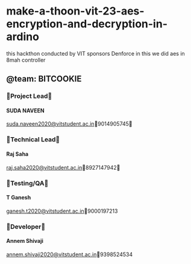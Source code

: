 # make-a-thoon-vit-23-aes-encryption-and-decryption-in-ardino
this hackthon conducted by VIT sponsors Denforce in this we did aes in 8mah controller

## @team: BITCOOKIE
### Project Lead
#### SUDA NAVEEN
suda.naveen2020@vitstudent.ac.in9014905745
### Technical Lead
#### Raj Saha
raj.saha2020@vitstudent.ac.in8927147942
### Testing/QA
#### T Ganesh
ganesh.t2020@vitstudent.ac.in9000197213
### Developer
#### Annem Shivaji
annem.shivaji2020@vitstudent.ac.in9398524534
